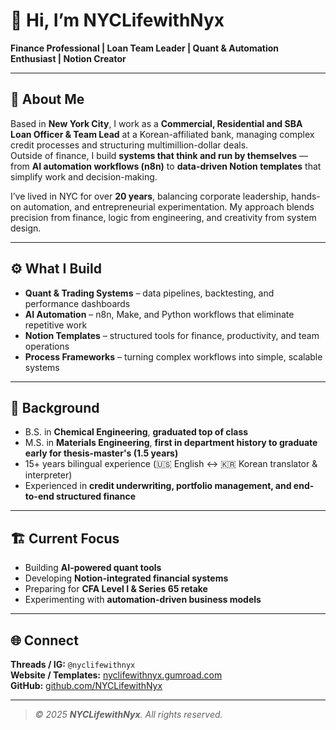 # 👋 Hi, I’m **NYCLifewithNyx**

**Finance Professional | Loan Team Leader | Quant & Automation Enthusiast | Notion Creator**

---

## 🧭 About Me

Based in **New York City**, I work as a **Commercial, Residential and SBA Loan Officer & Team Lead** at a Korean-affiliated bank, managing complex credit processes and structuring multimillion-dollar deals.  
Outside of finance, I build **systems that think and run by themselves** — from **AI automation workflows (n8n)** to **data-driven Notion templates** that simplify work and decision-making.

I’ve lived in NYC for over **20 years**, balancing corporate leadership, hands-on automation, and entrepreneurial experimentation. My approach blends precision from finance, logic from engineering, and creativity from system design.

---

## ⚙️ What I Build

- **Quant & Trading Systems** – data pipelines, backtesting, and performance dashboards  
- **AI Automation** – n8n, Make, and Python workflows that eliminate repetitive work  
- **Notion Templates** – structured tools for finance, productivity, and team operations  
- **Process Frameworks** – turning complex workflows into simple, scalable systems  

---

## 🧠 Background

- B.S. in **Chemical Engineering**, **graduated top of class**  
- M.S. in **Materials Engineering**, **first in department history to graduate early for thesis-master's (1.5 years)**  
- 15+ years bilingual experience (🇺🇸 English ↔ 🇰🇷 Korean translator & interpreter)  
- Experienced in **credit underwriting, portfolio management, and end-to-end structured finance**  

---

## 🏗️ Current Focus

- Building **AI-powered quant tools**  
- Developing **Notion-integrated financial systems**  
- Preparing for **CFA Level I & Series 65 retake**  
- Experimenting with **automation-driven business models**

---

## 🌐 Connect

**Threads / IG:** `@nyclifewithnyx`  
**Website / Templates:** [nyclifewithnyx.gumroad.com](https://nyclifewithnyx.gumroad.com)  
**GitHub:** [github.com/NYCLifewithNyx](https://github.com/NYCLifewithNyx)

---

> _© 2025 **NYCLifewithNyx**. All rights reserved._
